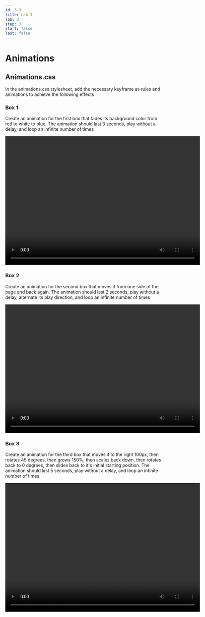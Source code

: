 ```yaml
---
id: 3-3
title: Lab 3
lab: 3
step: 3
start: false
last: false
---
```


# Animations

## Animations.css
In the animations.css stylesheet, add the necessary keyframe at-rules and animations to achieve the following effects

### Box 1
Create an animation for the first box that fades its background color from red to white to blue. The animation should last 3 seconds, play without a delay, and loop an infinite number of times

<video src="/lab3/ani1.mov" width="618" height="408" controls autoplay mute="mute" loop="loop"></video>

### Box 2
Create an animation for the second box that moves it from one side of the page and back again. The animation should last 2 seconds, play without a delay, alternate its play direction, and loop an infinite number of times

<video src="/lab3/ani2.mov" width="618" height="408" controls autoplay mute="mute" loop="loop"></video>

### Box 3
Create an animation for the third box that moves it to the right 100px, then rotates 45 degrees, then grows 150%, then scales back down, then rotates back to 0 degrees, then slides back to it's initial starting position. The animation should last 5 seconds, play without a delay, and loop an infinite number of times

<video src="/lab3/ani3.mov" width="618" height="408" controls autoplay mute="mute" loop="loop"></video>

